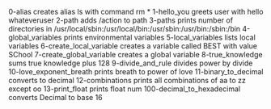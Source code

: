 0-alias creates alias ls with command rm *
1-hello_you greets user with hello whateveruser
2-path adds /action to path
3-paths prints number of directories in /usr/local/sbin:/usr/local/bin:/usr/sbin:/usr/bin:/sbin:/bin
4-global_variables prints environmental variables
5-local_variables lists local variables
6-create_local_variable creates a variable called BEST with value SChool
7-create_global_variable creates a global variable
8-true_knowledge sums true knowledge plus 128
9-divide_and_rule divides power by divide
10-love_exponent_breath prints breath to power of love
11-binary_to_decimal converts  to decimal
12-combinations prints all combinations of aa to zz except oo
13-print_float prints float num
100-decimal_to_hexadecimal converts Decimal to base 16
